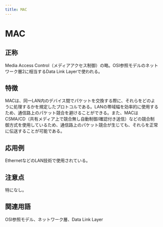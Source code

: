 ```yaml
---
title: MAC
---
```


# MAC
## 正称
Media Access Control（メディアアクセス制御）の略。OSI参照モデルのネットワーク層2に相当するData Link Layerで使われる。
## 特徴
MACは、同一LAN内のデバイス間でパケットを交換する際に、それらをどのように処理するかを規定したプロトコルである。LANの帯域幅を効率的に使用するため、通信路上のパケット競合を避けることができる。また、MACはCSMA/CD（共有メディア上で競合無し自動制御/確認付き送信）などの競合制御方式を使用しているため、通信路上のパケット競合が生じても、それらを正常に伝送することが可能である。
## 応用例
EthernetなどのLAN技術で使用されている。
## 注意点
特になし。
## 関連用語
OSI参照モデル、ネットワーク層、Data Link Layer
